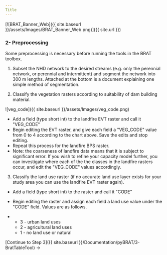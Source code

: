 ```yaml
---
Title
---
```


[![BRAT_Banner_Web]({{ site.baseurl }}/assets/Images/BRAT_Banner_Web.png)]({{ site.url }})

### 2- Preprocessing

Some preprocessing is necessary before running the tools in the BRAT toolbox.

1. Subset the NHD network to the desired streams (e.g. only the perennial network, or perennial and intermittent) and segment the network into 300 m lengths.  Attached at the bottom is a document explaining one simple method of segmentation.


2. Classify the vegetation rasters according to suitability of dam building material.

![veg_code]({{ site.baseurl }}/assets/Images/veg_code.png)

- Add a field (type short int) to the landfire EVT raster and call it "VEG_CODE"
- Begin editing the EVT raster, and give each field a "VEG_CODE" value from 0 to 4 according to the chart above.  Save the edits and stop editing.  
- Repeat this process for the landfire BPS raster.
- Note: the coarseness of landfire data means that it is subject to significant error.  If you wish to refine your capacity model further, you can investigate where each of the the classes in the landfire rasters occur, and edit the "VEG_CODE" values accordingly.

3. Classify the land use raster (if no accurate land use layer exists for your study area you can use the landfire EVT raster again).  

- Add a field (type short int) to the raster and call it "CODE"

- Begin editing the raster and assign each field a land use value under the "CODE" field.  Values are as follows.

- - 3 - urban land uses
  - 2 - agricultural land uses
  - 1 - no land use or natural 

[Continue to Step 3]({{ site.baseurl }}/Documentation/pyBRAT/3-BratTableTool) ->
